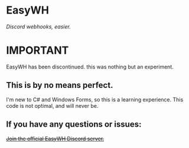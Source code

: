 # EasyWH
*Discord webhooks, easier.*

# IMPORTANT
EasyWH has been discontinued. this was nothing but an experiment.

## This is by no means perfect.
I'm new to C# and Windows Forms, so this is a learning experience. This code is not optimal, and will never be.

## If you have any questions or issues:
[~~Join the official EasyWH Discord server.~~]()
